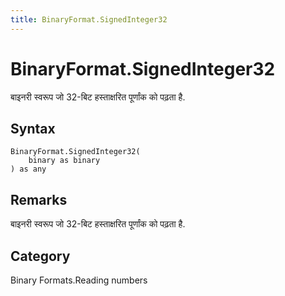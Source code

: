 ```yaml
---
title: BinaryFormat.SignedInteger32
---
```


# BinaryFormat.SignedInteger32


बाइनरी स्वरूप जो 32-बिट हस्ताक्षरित पूर्णांक को पढ़ता है.


## Syntax

```powerquery
BinaryFormat.SignedInteger32(
    binary as binary
) as any
```


## Remarks

बाइनरी स्वरूप जो 32-बिट हस्ताक्षरित पूर्णांक को पढ़ता है.



## Category
Binary Formats.Reading numbers
